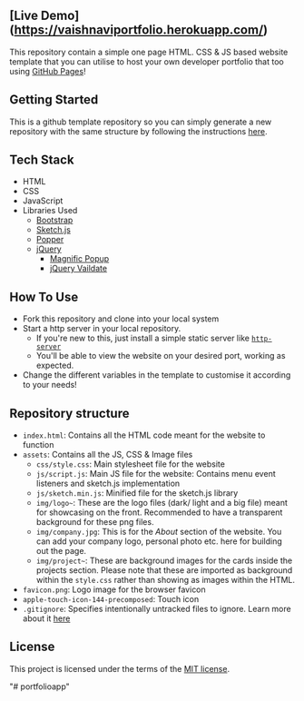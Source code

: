 

## [Live Demo] (https://vaishnaviportfolio.herokuapp.com/)

This repository contain a simple one page HTML. CSS & JS based website template that you can utilise to host your own developer portfolio that too using [GitHub Pages](https://pages.github.com/)! 


## Getting Started

This is a github template repository so you can simply generate a new repository with the same structure by following the instructions [here](https://docs.github.com/en/github/creating-cloning-and-archiving-repositories/creating-a-repository-on-github/creating-a-repository-from-a-template).

## Tech Stack
- HTML
- CSS
- JavaScript
- Libraries Used
    - [Bootstrap](https://getbootstrap.com/)
    - [Sketch.js](https://soulwire.github.io/sketch.js/)
    - [Popper](https://popper.js.org/)
    - [jQuery](https://jquery.com/)
        - [Magnific Popup](https://dimsemenov.com/plugins/magnific-popup/)
        - [jQuery Vaildate](https://jqueryvalidation.org/)


## How To Use 

- Fork this repository and clone into your local system
- Start a http server in your local repository.
    - If you're new to this, just install a simple static server like [`http-server`](https://www.npmjs.com/package/http-server)
    - You'll be able to view the website on your desired port, working as expected.
- Change the different variables in the template to customise it according to your needs!

## Repository structure

- `index.html`: Contains all the HTML code meant for the website to function
- `assets`:  Contains all the JS, CSS & Image files
    - `css/style.css`: Main stylesheet file for the website
    - `js/script.js`: Main JS file for the website: Contains menu event listeners and sketch.js implementation
    - `js/sketch.min.js`: Minified file for the sketch.js library
    - `img/logo~`: These are the logo files (dark/ light and a big file) meant for showcasing on the front. Recommended to have a transparent background for these png files.
    - `img/company.jpg`: This is for the *About* section of the website. You can add your company logo, personal photo etc. here for building out the page.
    - `img/project~`: These are background images for the cards inside the projects section. Please note that these are imported as background within the `style.css` rather than showing as images within the HTML.
- `favicon.png`: Logo image for the browser favicon
- `apple-touch-icon-144-precomposed`: Touch icon
- `.gitignore`: Specifies intentionally untracked files to ignore. Learn more about it [here](https://git-scm.com/docs/gitignore)

## License

This project is licensed under the terms of the [MIT license](https://opensource.org/licenses/MIT).

"# portfolioapp" 
